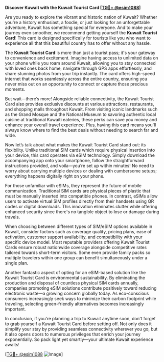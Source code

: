 **Discover Kuwait with the Kuwait Tourist Card [[TG💪+ @esim1088](https://t.me/s/esim1088)]**

Are you ready to explore the vibrant and historic nation of Kuwait? Whether you're a history enthusiast, a foodie, or just looking for an unforgettable adventure, Kuwait has something special for everyone. And to make your journey even smoother, we recommend getting yourself the **Kuwait Tourist Card**! This card is designed specifically for tourists like you who want to experience all that this beautiful country has to offer without any hassle.

The **Kuwait Tourist Card** is more than just a tourist pass; it's your gateway to convenience and excitement. Imagine having access to unlimited data on your phone while you roam around Kuwait, allowing you to stay connected with loved ones back home, navigate through GPS apps effortlessly, and share stunning photos from your trip instantly. The card offers high-speed internet that works seamlessly across the entire country, ensuring you never miss out on an opportunity to connect or capture those precious moments.

But wait—there’s more! Alongside reliable connectivity, the Kuwait Tourist Card also provides exclusive discounts at various attractions, restaurants, and shopping malls throughout Kuwait. From visiting iconic landmarks such as the Grand Mosque and the National Museum to savoring authentic local cuisine at traditional Kuwaiti eateries, these perks can save you money and enhance your overall travel experience. Plus, having this card means you'll always know where to find the best deals without needing to search far and wide.

Now let’s talk about what makes the Kuwait Tourist Card stand out: its flexibility. Unlike traditional SIM cards which require physical insertion into your device, this card operates via eSIM technology. Simply download the accompanying app onto your smartphone, follow the straightforward instructions provided, and voila—you’re set up within minutes! No need to worry about carrying multiple devices or dealing with cumbersome setups; everything happens digitally right on your phone. 

For those unfamiliar with eSIMs, they represent the future of mobile communication. Traditional SIM cards are physical pieces of plastic that must be manually inserted into compatible phones. In contrast, eSIMs allow users to activate virtual SIM profiles directly from their handsets using QR codes or digital downloads. This innovation eliminates clutter while offering enhanced security since there's no tangible object to lose or damage during travels.

When choosing between different types of SIM/eSIM options available in Kuwait, consider factors such as coverage quality, pricing plans, ease of activation, customer support availability, and compatibility with your specific device model. Most reputable providers offering Kuwait Tourist Cards ensure robust nationwide coverage alongside competitive rates tailored towards short-term visitors. Some even provide family packs so multiple travelers within one group can benefit simultaneously under a single plan.

Another fantastic aspect of opting for an eSIM-based solution like the Kuwait Tourist Card is environmental sustainability. By eliminating the production and disposal of countless physical SIM cards annually, companies promoting eSIM solutions contribute positively toward reducing electronic waste—a growing concern globally today. As eco-conscious consumers increasingly seek ways to minimize their carbon footprint while traveling, selecting green-friendly alternatives becomes increasingly important.

In conclusion, if you're planning a trip to Kuwait anytime soon, don't forget to grab yourself a Kuwait Tourist Card before setting off. Not only does it simplify your stay by providing seamless connectivity wherever you go, but it also opens doors to numerous privileges that enrich your journey exponentially. So pack light yet smartly—your ultimate Kuwait experience awaits!

[[TG💪+ @esim1088](https://t.me/s/esim1088) ![Image](https://i.postimg.cc/Y0z9fWf4/image.png)]